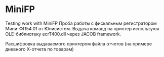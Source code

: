 # MiniFP
Testing work with MiniFP
Проба работы с фискальным регистратором Мини-ФП54.01 от Юнисистем.
Выдача команд на принтер используюя OLE-библиотеку ecrT400.dll через JACOB framework.

Расшифровка выдаваемого принтером файла отчетов (на примере дневного Х-отчета по товарам)
